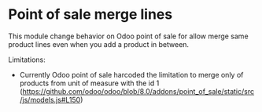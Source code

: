 # Point of sale merge lines

This module change behavior on Odoo point of sale for allow merge same product lines even when you add a product in between.

Limitations:
* Currently Odoo point of sale harcoded the limitation to merge only of products from unit of measure with the id 1 (https://github.com/odoo/odoo/blob/8.0/addons/point_of_sale/static/src/js/models.js#L150)
